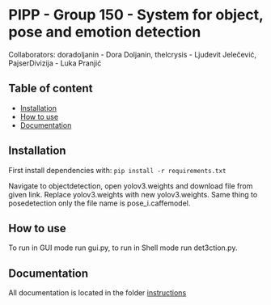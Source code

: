 # PIPP - Group 150 - System for object, pose and emotion detection

Collaborators: doradoljanin - Dora Doljanin, thelcrysis - Ljudevit Jelečević, PajserDivizija - Luka Pranjić

## Table of content
<!--ts-->
* [Installation](#installation)
* [How to use](#how-to-use)
* [Documentation](#documentation)
<!--te-->

## Installation
First install dependencies with:
`pip install -r requirements.txt`

Navigate to objectdetection, open yolov3.weights and download file from given link. Replace yolov3.weights with new yolov3.weights. Same thing
to posedetection only the file name is pose_i.caffemodel.

## How to use
To run in GUI mode run gui.py, to run in Shell mode run det3ction.py.

## Documentation
All documentation is located in the folder [instructions](./instructions)

